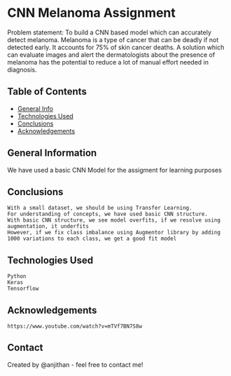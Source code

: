 # CNN Melanoma Assignment
Problem statement: To build a CNN based model which can accurately detect melanoma. Melanoma is a type of cancer that can be deadly if not detected early. It accounts for 75% of skin cancer deaths. A solution which can evaluate images and alert the dermatologists about the presence of melanoma has the potential to reduce a lot of manual effort needed in diagnosis.


## Table of Contents
* [General Info](#general-information)	
* [Technologies Used](#technologies-used)
* [Conclusions](#conclusions)
* [Acknowledgements](#acknowledgements)

<!-- You can include any other section that is pertinent to your problem -->

## General Information
We have used a basic CNN Model for the assigment for learning purposes

<!-- You don't have to answer all the questions - just the ones relevant to your project. -->

## Conclusions
	With a small dataset, we should be using Transfer Learning.
	For understanding of concepts, we have used basic CNN structure.
	With basic CNN structure, we see model overfits, if we resolve using augmentation, it underfits
	However, if we fix class imbalance using Augmentor library by adding 1000 variations to each class, we get a good fit model

<!-- You don't have to answer all the questions - just the ones relevant to your project. -->


## Technologies Used
	Python
	Keras
	Tensorflow

<!-- As the libraries versions keep on changing, it is recommended to mention the version of library used in this project -->

## Acknowledgements
	https://www.youtube.com/watch?v=mTVf7BN7S8w


## Contact
Created by @anjithan - feel free to contact me!


<!-- Optional -->
<!-- ## License -->
<!-- This project is open source and available under the [... License](). -->

<!-- You don't have to include all sections - just the one's relevant to your project -->
